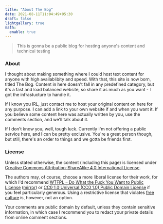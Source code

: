 ```yaml
---
title: "About The Bog"
date: 2021-08-11T11:04:49+05:30
draft: false
lightgallery: true
math:
  enable: true
---
```


> This is gonna be a public blog for hosting anyone's content and technical testing

### About

I thought about making something where I could host text content for anyone with high availablibity and speed. With that, this site is now born, titled The Bog. Content in here doesn't fall in any predefined category, but it's a fast and load balanced website, so share it as much as you want - I got the infrastucture to handle it.

If I know you IRL, just contact me to host your original content on here for any purpose. I can add a link to your own website if and when you want it. If you believe some content here was actually written by you, use the comments section, and we'll talk about it.

If I don't know you, well, tough luck. Currently I'm not offering a public service here, and I can be pretty exclusive. You're a great person though, but still, there's an order to things and we gotta be friends first.

### License

Unless stated otherwise, the content (including this page) is licensed under [Creative Commons Attribution-ShareAlike 4.0 International License](http://creativecommons.org/licenses/by-sa/4.0/).

The authors may, of course, choose a more liberal license for their work, for which I'd recommend [WTFPL – Do What the Fuck You Want to Public License](http://www.wtfpl.net/) ([mirror](../2021/wtfpl)) or [CC0 1.0 Universal (CC0 1.0) Public Domain License](https://creativecommons.org/publicdomain/zero/1.0/) if you feel particularly generous. Using a restrictive license that violates [free culture](https://creativecommons.org/share-your-work/public-domain/freeworks) is, however, not an option.

Your comments are public domain by default, unless they contain sensitive information, in which case I recommend you to redact your private details from online comment sections.
